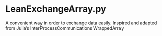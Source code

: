 # LeanExchangeArray.py
A convenient way in order to exchange data easily. Inspired and adapted from Julia’s InterProcessCommunications WrappedArray
